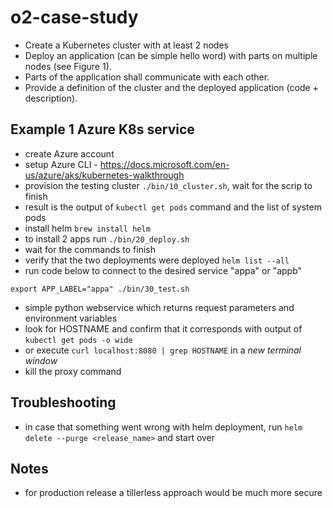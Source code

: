# o2-case-study
- Create a Kubernetes cluster with at least 2 nodes
- Deploy an application (can be simple hello word) with parts on multiple nodes (see Figure 1). 
- Parts of the application shall communicate with each other. 
- Provide a definition of the cluster and the deployed application (code + description). 

## Example 1 Azure K8s service
- create Azure account
- setup Azure CLI - https://docs.microsoft.com/en-us/azure/aks/kubernetes-walkthrough
- provision the testing cluster ```./bin/10_cluster.sh```, wait for the scrip to finish
- result is the output of ```kubectl get pods``` command and the list of system pods
- install helm ```brew install helm``` 
- to install 2 apps run ```./bin/20_deploy.sh```
- wait for the commands to finish
- verify that the two deployments were deployed ```helm list --all```
- run code below to connect to the desired service "appa" or "appb"
```
export APP_LABEL="appa" ./bin/30_test.sh
```
- simple python webservice which returns request parameters and environment variables
- look for HOSTNAME and confirm that it corresponds with output of ```kubectl get pods -o wide```
- or execute ```curl localhost:8080 | grep HOSTNAME``` in a *new terminal window*
- kill the proxy command

## Troubleshooting
- in case that something went wrong with helm deployment, run ```helm delete --purge <release_name>``` and start over

## Notes
- for production release a tillerless approach would be much more secure
